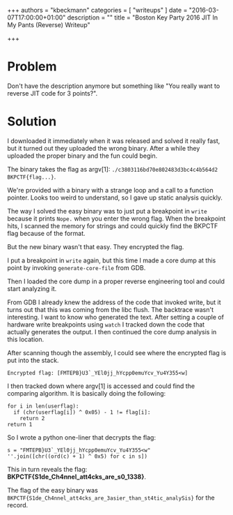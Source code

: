 +++
authors = "kbeckmann"
categories = [ "writeups" ]
date = "2016-03-07T17:00:00+01:00"
description = ""
title = "Boston Key Party 2016 JIT In My Pants (Reverse) Writeup"

+++

# Problem

Don't have the description anymore but something like "You really want to reverse JIT code for 3 points?".

# Solution

I downloaded it immediately when it was released and solved it really fast, but it turned out they uploaded the wrong binary. After a while they uploaded the proper binary and the fun could begin.

The binary takes the flag as argv[1]: `./c3803116bd70e802483d3bc4c4b564d2 BKPCTF{flag...}`.

We're provided with a binary with a strange loop and a call to a function pointer. Looks too weird to understand, so I gave up static analysis quickly.

The way I solved the easy binary was to just put a breakpoint in `write` because it prints `Nope.` when you enter the wrong flag. When the breakpoint hits, I scanned the memory for strings and could quickly find the BKPCTF flag because of the format.

But the new binary wasn't that easy. They encrypted the flag.

I put a breakpoint in `write` again, but this time I made a core dump at this point by invoking `generate-core-file` from GDB.

Then I loaded the core dump in a proper reverse engineering tool and could start analyzing it.

From GDB I already knew the address of the code that invoked write, but it turns out that this was coming from the libc flush. The backtrace wasn't interesting. I want to know who generated the text. After setting a couple of hardware write breakpoints using `watch` I tracked down the code that actually generates the output. I then continued the core dump analysis in this location.

After scanning though the assembly, I could see where the encrypted flag is put into the stack.

~~~
Encrypted flag: [FMTEPB}U3`_YEl0jj_hYcpp0emuYcv_Yu4Y355<w]
~~~

I then tracked down where argv[1] is accessed and could find the comparing algorithm. It is basically doing the following:

~~~
for i in len(userflag):
  if (chr(userflag[i]) ^ 0x05) - 1 != flag[i]:
    return 2
return 1
~~~

So I wrote a python one-liner that decrypts the flag:

~~~
s = "FMTEPB}U3`_YEl0jj_hYcpp0emuYcv_Yu4Y355<w"
''.join([chr((ord(c) + 1) ^ 0x5) for c in s])
~~~

This in turn reveals the flag: **BKPCTF{S1de_Ch4nnel_att4cks_are_s0_1338}**.

The flag of the easy binary was `BKPCTF{S1de_Ch4nnel_att4cks_are_3asier_than_st4tic_analySis}` for the record.
